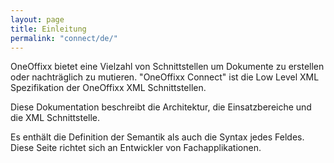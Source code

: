 ```yaml
---
layout: page
title: Einleitung
permalink: "connect/de/"
---
```


OneOffixx bietet eine Vielzahl von Schnittstellen um Dokumente zu erstellen oder nachträglich zu mutieren. "OneOffixx Connect" ist die Low Level XML Spezifikation der OneOffixx XML Schnittstellen.  

Diese Dokumentation beschreibt die Architektur, die Einsatzbereiche und die XML Schnittstelle. 

Es enthält die Definition der Semantik als auch die Syntax jedes Feldes. Diese Seite richtet sich an Entwickler von Fachapplikationen.
